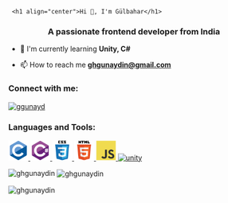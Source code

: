      <h1 align="center">Hi 👋, I'm Gülbahar</h1>
<h3 align="center">A passionate frontend developer from India</h3>

- 🌱 I'm currently learning **Unity, C#**

- 📫 How to reach me **ghgunaydin@gmail.com**

<h3 align="left">Connect with me:</h3>
<p align="left">
<a href="https://discord.gg/ggunayd" target="blank"><img align="center" src="https://raw.githubusercontent.com/rahuldkjain/github-profile-readme-generator/master/src/images/icons/Social/discord.svg" alt="ggunayd" height="30" width="40" /></a>
</p>

<h3 align="left">Languages and Tools:</h3>
<p align="left"> <a href="https://www.cprogramming.com/" target="_blank" rel="noreferrer"> <img src="https://raw.githubusercontent.com/devicons/devicon/master/icons/c/c-original.svg" alt="c" width="40" height="40"/> </a> <a href="https://www.w3schools.com/cs/" target="_blank" rel="noreferrer"> <img src="https://raw.githubusercontent.com/devicons/devicon/master/icons/csharp/csharp-original.svg" alt="csharp" width="40" height="40"/> </a> <a href="https://www.w3schools.com/css/" target="_blank" rel="noreferrer"> <img src="https://raw.githubusercontent.com/devicons/devicon/master/icons/css3/css3-original-wordmark.svg" alt="css3" width="40" height="40"/> </a> <a href="https://www.w3.org/html/" target="_blank" rel="noreferrer"> <img src="https://raw.githubusercontent.com/devicons/devicon/master/icons/html5/html5-original-wordmark.svg" alt="html5" width="40" height="40"/> </a> <a href="https://developer.mozilla.org/en-US/docs/Web/JavaScript" target="_blank" rel="noreferrer"> <img src="https://raw.githubusercontent.com/devicons/devicon/master/icons/javascript/javascript-original.svg" alt="javascript" width="40" height="40"/> </a> <a href="https://unity.com/" target="_blank" rel="noreferrer"> <img src="https://www.vectorlogo.zone/logos/unity3d/unity3d-icon.svg" alt="unity" width="40" height="40"/> </a> </p>

<p><img align="left" src="https://github-readme-stats.vercel.app/api/top-langs?username=ghgunaydin&show_icons=true&locale=en&layout=compact" alt="ghgunaydin" /></p>

<p>&nbsp;<img align="center" src="https://github-readme-stats.vercel.app/api?username=ghgunaydin&show_icons=true&locale=en" alt="ghgunaydin" /></p>

<p><img align="center" src="https://github-readme-streak-stats.herokuapp.com/?user=ghgunaydin&" alt="ghgunaydin" /></p>
